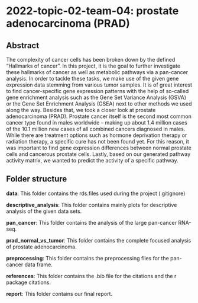 # 2022-topic-02-team-04: prostate adenocarcinoma (PRAD)

## Abstract
The complexity of cancer cells has been broken down by the defined “Hallmarks of cancer”. In this project, it is the goal to further investigate these hallmarks of cancer as well as metabolic pathways via a pan-cancer analysis. In order to tackle these tasks, we make use of the given gene expression data stemming from various tumor samples. It is of great interest to find cancer-specific gene expression patterns with the help of so-called gene enrichment analysis such as the Gene Set Variance Analysis (GSVA) or the Gene Set Enrichment Analysis (GSEA) next to other methods we used along the way. Besides that, we took a closer look at prostate adenocarcinoma (PRAD). 
Prostate cancer itself is the second most common cancer type found in males worldwide – making up about 1.4 million cases of the 10.1 million new cases of all combined cancers diagnosed in males. While there are treatment options such as hormone deprivation therapy or radiation therapy, a specific cure has not been found yet. For this reason, it was important to find gene expression differences between normal prostate cells and cancerous prostate cells. Lastly, based on our generated pathway activity matrix, we wanted to predict the activity of a specific pathway.

## Folder structure

**data**: This folder contains the rds.files used during the project (.gitignore)

**descriptive_analysis**: This folder contains mainly plots for descriptive analysis of the given data sets.

**pan_cancer**: This folder contains the analysis of the large pan-cancer RNA-seq.

**prad_normal_vs_tumor**: This folder contains the complete focused analysis of prostate adenocarcinoma.

**preprocessing**: This folder contains the preprocessing files for the pan-cancer data frame.

**references**: This folder contains the .bib file for the citations and the r package citations.

**report**: This folder contains our final report.
